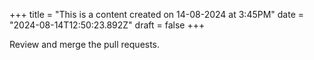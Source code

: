 +++
title = "This is a content created on 14-08-2024 at 3:45PM"
date = "2024-08-14T12:50:23.892Z"
draft = false
+++

  Review and merge the pull requests.
        
